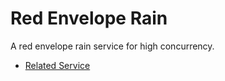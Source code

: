 # Red Envelope Rain
A red envelope rain service for high concurrency.

* [Related Service](https://github.com/klyue/red-envelopes-mysql)
